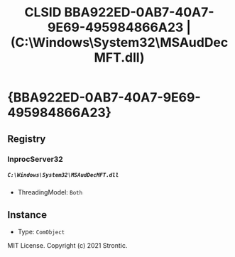 ﻿---
title: "CLSID BBA922ED-0AB7-40A7-9E69-495984866A23 | (C:\\Windows\\System32\\MSAudDecMFT.dll)"
excerpt: What is COM-Object CLSID BBA922ED-0AB7-40A7-9E69-495984866A23?
---

# {BBA922ED-0AB7-40A7-9E69-495984866A23}


## Registry


### InprocServer32

##### `C:\Windows\System32\MSAudDecMFT.dll`
* ThreadingModel: `Both`

## Instance

* Type: `ComObject`

MIT License. Copyright (c) 2021 Strontic.


